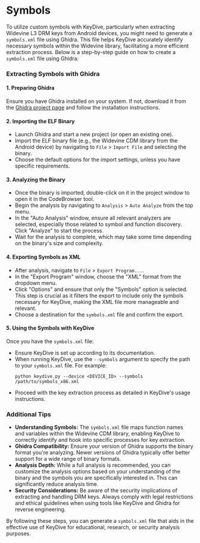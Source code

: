 # Symbols

To utilize custom symbols with KeyDive, particularly when extracting Widevine L3 DRM keys from Android devices, you might need to generate a `symbols.xml` file using Ghidra. This file helps KeyDive accurately identify necessary symbols within the Widevine library, facilitating a more efficient extraction process. Below is a step-by-step guide on how to create a `symbols.xml` file using Ghidra:

### Extracting Symbols with Ghidra

#### 1. Preparing Ghidra
Ensure you have Ghidra installed on your system. If not, download it from the [Ghidra project page](https://ghidra-sre.org/) and follow the installation instructions.

#### 2. Importing the ELF Binary
- Launch Ghidra and start a new project (or open an existing one).
- Import the ELF binary file (e.g., the Widevine CDM library from the Android device) by navigating to `File` > `Import File` and selecting the binary.
- Choose the default options for the import settings, unless you have specific requirements.

#### 3. Analyzing the Binary
- Once the binary is imported, double-click on it in the project window to open it in the CodeBrowser tool.
- Begin the analysis by navigating to `Analysis` > `Auto Analyze` from the top menu.
- In the "Auto Analysis" window, ensure all relevant analyzers are selected, especially those related to symbol and function discovery. Click "Analyze" to start the process.
- Wait for the analysis to complete, which may take some time depending on the binary's size and complexity.

#### 4. Exporting Symbols as XML
- After analysis, navigate to `File` > `Export Program...`.
- In the "Export Program" window, choose the "XML" format from the dropdown menu.
- Click "Options" and ensure that only the "Symbols" option is selected. This step is crucial as it filters the export to include only the symbols necessary for KeyDive, making the XML file more manageable and relevant.
- Choose a destination for the `symbols.xml` file and confirm the export.

#### 5. Using the Symbols with KeyDive
Once you have the `symbols.xml` file:

- Ensure KeyDive is set up according to its documentation.
- When running KeyDive, use the `--symbols` argument to specify the path to your `symbols.xml` file. For example:
  ```shell
  python keydive.py --device <DEVICE_ID> --symbols /path/to/symbols_x86.xml
  ```
- Proceed with the key extraction process as detailed in KeyDive's usage instructions.

### Additional Tips

- **Understanding Symbols:** The `symbols.xml` file maps function names and variables within the Widevine CDM library, enabling KeyDive to correctly identify and hook into specific processes for key extraction.
- **Ghidra Compatibility:** Ensure your version of Ghidra supports the binary format you're analyzing. Newer versions of Ghidra typically offer better support for a wide range of binary formats.
- **Analysis Depth:** While a full analysis is recommended, you can customize the analysis options based on your understanding of the binary and the symbols you are specifically interested in. This can significantly reduce analysis time.
- **Security Considerations:** Be aware of the security implications of extracting and handling DRM keys. Always comply with legal restrictions and ethical guidelines when using tools like KeyDive and Ghidra for reverse engineering.

By following these steps, you can generate a `symbols.xml` file that aids in the effective use of KeyDive for educational, research, or security analysis purposes.